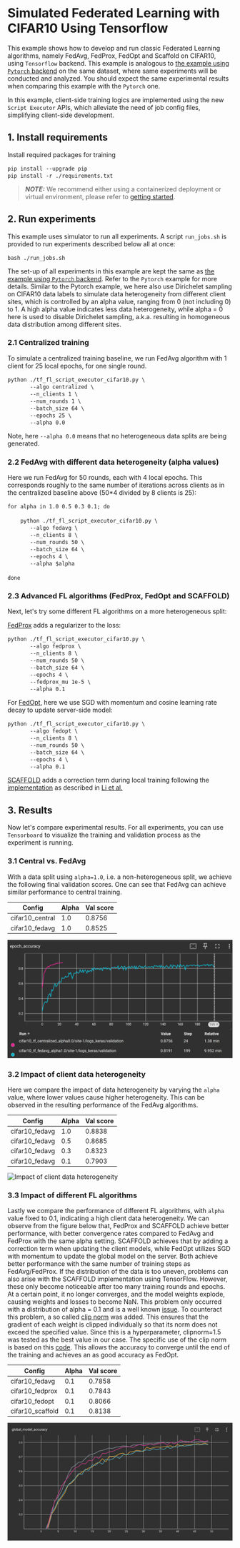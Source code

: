 # Simulated Federated Learning with CIFAR10 Using Tensorflow

This example shows how to develop and run classic Federated Learning
algorithms, namely FedAvg, FedProx, FedOpt and Scaffold on CIFAR10,
using `Tensorflow` backend. This example is analogous to [the example
using `Pytorch`
backend](https://github.com/NVIDIA/NVFlare/tree/main/examples/advanced/cifar10/cifar10-sim)
on the same dataset, where same experiments
will be conducted and analyzed. You should expect the same
experimental results when comparing this example with the `Pytorch` one.

In this example, client-side training logics are implemented using the
new `Script Executor` APIs, which alleviate the need of job
config files, simplifying client-side development.


## 1. Install requirements

Install required packages for training
```
pip install --upgrade pip
pip install -r ./requirements.txt
```

> **_NOTE:_**  We recommend either using a containerized deployment or virtual environment,
> please refer to [getting started](https://nvflare.readthedocs.io/en/latest/getting_started.html).


## 2. Run experiments

This example uses simulator to run all experiments. A script
`run_jobs.sh` is provided to run experiments described below all at
once:
```
bash ./run_jobs.sh
```

The set-up of all experiments in this example are kept the same as
[the example using `Pytorch`
backend](https://github.com/NVIDIA/NVFlare/tree/main/examples/advanced/cifar10/cifar10-sim). Refer
to the `Pytorch` example for more details. Similar to the Pytorch
example, we here also use Dirichelet sampling on CIFAR10 data labels
to simulate data heterogeneity from different client sites, which is controlled by an alpha
value, ranging from 0 (not including 0) to 1. A high alpha value indicates less data
heterogeneity, while alpha = 0 here is used to disable Dirichelet
sampling, a.k.a. resulting in homogeneous data distribution among
different sites.

### 2.1 Centralized training

To simulate a centralized training baseline, we run FedAvg algorithm
with 1 client for 25 local epochs, for one single round.

```
python ./tf_fl_script_executor_cifar10.py \
       --algo centralized \
       --n_clients 1 \
       --num_rounds 1 \
       --batch_size 64 \
       --epochs 25 \
       --alpha 0.0
```
Note, here `--alpha 0.0` means that no heterogeneous data splits are being generated.

### 2.2 FedAvg with different data heterogeneity (alpha values)

Here we run FedAvg for 50 rounds, each with 4 local epochs. This
corresponds roughly to the same number of iterations across clients as
in the centralized baseline above (50*4 divided by 8 clients is 25):
```
for alpha in 1.0 0.5 0.3 0.1; do

    python ./tf_fl_script_executor_cifar10.py \
       --algo fedavg \
       --n_clients 8 \
       --num_rounds 50 \
       --batch_size 64 \
       --epochs 4 \
       --alpha $alpha

done
```

### 2.3 Advanced FL algorithms (FedProx, FedOpt and SCAFFOLD)

Next, let's try some different FL algorithms on a more heterogeneous split:

[FedProx](https://arxiv.org/abs/1812.06127) adds a regularizer to the loss:
```
python ./tf_fl_script_executor_cifar10.py \
       --algo fedprox \
       --n_clients 8 \
       --num_rounds 50 \
       --batch_size 64 \
       --epochs 4 \
       --fedprox_mu 1e-5 \
       --alpha 0.1
```

For [FedOpt](https://arxiv.org/abs/2003.00295), here we use SGD with momentum and cosine learning rate
decay to update server-side model:
```
python ./tf_fl_script_executor_cifar10.py \
       --algo fedopt \
       --n_clients 8 \
       --num_rounds 50 \
       --batch_size 64 \
       --epochs 4 \
       --alpha 0.1
```

[SCAFFOLD](https://arxiv.org/abs/1910.06378) adds a correction term
during local training following the
[implementation](https://github.com/Xtra-Computing/NIID-Bench) as
described in [Li et al.](https://arxiv.org/abs/2102.02079)


## 3. Results

Now let's compare experimental results. For all experiments, you can
use `Tensorboard` to visualize the training and validation process as
the experiment is running.


### 3.1 Central vs. FedAvg
With a data split using `alpha=1.0`, i.e. a non-heterogeneous split,
we achieve the following final validation scores.
One can see that FedAvg can achieve similar performance to central training.

| Config	| Alpha	| 	Val score	|
| ----------- | ----------- |  ----------- |
| cifar10_central | 1.0	| 	0.8756	|
| cifar10_fedavg  | 1.0	| 	0.8525	|

![Central vs. FedAvg](./figs/fedavg-vs-centralized.png)

### 3.2 Impact of client data heterogeneity

Here we compare the impact of data heterogeneity by varying the
`alpha` value, where lower values cause higher heterogeneity. This can
be observed in the resulting performance of the FedAvg algorithms.

| Config |	Alpha |	Val score |
| ----------- | ----------- |  ----------- |
| cifar10_fedavg |	1.0 |	0.8838 |
| cifar10_fedavg |	0.5 |	0.8685 |
| cifar10_fedavg |	0.3 |	0.8323 |
| cifar10_fedavg |	0.1 |	0.7903 |

![Impact of client data
heterogeneity](./figs/fedavg-diff-alphas.png)

### 3.3 Impact of different FL algorithms

Lastly we compare the performance of different FL algorithms, with
`alpha` value fixed to 0.1, indicating a high client data
heterogeneity. We can observe from the figure below that, FedProx and
SCAFFOLD achieve better performance, with better convergence rates
compared to FedAvg and FedProx with the same alpha setting. SCAFFOLD
achieves that by adding a correction term when updating the client
models, while FedOpt utilizes SGD with momentum to update the global
model on the server. Both achieve better performance with the same
number of training steps as FedAvg/FedProx.
If the distribution of the data is too uneven, problems can also arise with the SCAFFOLD implementation using TensorFlow. 
However, these only become noticeable after too many training rounds and epochs. At a certain point, it no longer converges, and the model weights explode, causing weights and losses to become NaN. This problem only occurred with a distribution of alpha = 0.1 and is a well known [issue](https://discuss.ai.google.dev/t/failing-to-implement-scaffold-in-tensorfow/31665). 
To counteract this problem, a so called [clip norm](https://www.tensorflow.org/api_docs/python/tf/keras/optimizers/Adam) was added. 
This ensures that the gradient of each weight is clipped individually so that its norm does not exceed the specified value. Since this is a hyperparameter, clipnorm=1.5 was tested as the best value in our case. The specific use of the clip norm is based on this [code](https://github.com/google-research/public-data-in-dpfl/blob/7655a6b7165dc2cbdfe3d2e1080721223aa2c79b/scaffold_v2.py#L192C5-L192C14).
This allows the accuracy to converge until the end of the training and achieves an as good accuracy as FedOpt.

| Config |	Alpha |	Val score |
| ----------- | ----------- |  ----------- |
| cifar10_fedavg |	0.1 |	0.7858 |
| cifar10_fedprox |	0.1 |	0.7843 |
| cifar10_fedopt |	0.1 |	0.8066 |
| cifar10_scaffold |	0.1 |	0.8138 |

![Impact of different FL algorithms](./figs/fedavg-diff-algos-new.png)
